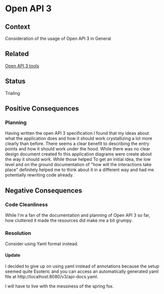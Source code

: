 # Open API 3

## Context
Consideration of the usage of Open API 3 in General

## Related
[Open API 3 tools](open-api3-tools.md)

## Status
Trialing

## Positive Consequences


### Planning  
Having written the open API 3 specification I found that my ideas about what the application does and how it  should work 
crystallizing a lot more clearly than before. There seems a clear benefit to describing the entry points and how it should 
work under the hood. While there was no clear design  document created fo this application diagrams were create about the 
way it should work. While those helped To get an initial idea, the low level and on the ground documentation of 
"how will the interactions take place" definitely helped me to think about it in a different way and had me potentially rewriting code already. 

## Negative Consequences

### Code Cleanliness
While I'm a fan of the documentation and planning of Open API 3 so far, how cluttered it made the resources did make me a bit grumpy.

### Resolution 
Consider using Yaml format instead. 

#### Update
I decided to give up on using yaml  instead  of annotations because the setup seemed quite Esoteric and you can access 
an automatically generated yaml file at http://localhost:8080/v3/api-docs.yaml. 

I will have to live with the messiness of the spring fox.